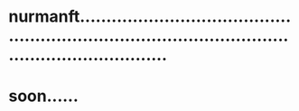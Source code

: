 # nurmanft...........................................................................................................................
# soon......
